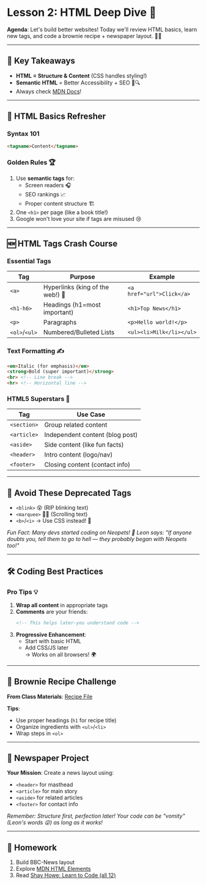 # Lesson 2: HTML Deep Dive 🚀

**Agenda**: Let's build better websites! Today we'll review HTML basics, learn new tags, and code a brownie recipe + newspaper layout. 🍫📰

---

## 🌟 Key Takeaways
- **HTML = Structure & Content** (CSS handles styling!)
- **Semantic HTML** = Better Accessibility + SEO 🦮🔍
- Always check [MDN Docs](https://developer.mozilla.org/en-US/docs/Web/HTML)!

---

## 🧠 HTML Basics Refresher

### Syntax 101
```html
<tagname>Content</tagname>
```

### Golden Rules 🏆
1. Use **semantic tags** for:
   - Screen readers 🎧
   - SEO rankings 📈
   - Proper content structure 🏗️
2. One `<h1>` per page (like a book title!)
3. Google won't love your site if tags are misused 😢

---

## 🆕 HTML Tags Crash Course

### Essential Tags
| Tag       | Purpose                          | Example                      |
|-----------|-----------------------------------|------------------------------|
| `<a>`     | Hyperlinks (king of the web!) 👑 | `<a href="url">Click</a>`    |
| `<h1-h6>` | Headings (h1=most important)      | `<h1>Top News</h1>`          |
| `<p>`     | Paragraphs                        | `<p>Hello world!</p>`        |
| `<ol>`/`<ul>` | Numbered/Bulleted Lists      | `<ul><li>Milk</li></ul>`     |

### Text Formatting ✍️
```html
<em>Italic (for emphasis)</em>
<strong>Bold (super important)</strong>
<br> <!-- Line break -->
<hr> <!-- Horizontal line -->
```

### HTML5 Superstars 🌟
| Tag         | Use Case                          |
|-------------|------------------------------------|
| `<section>` | Group related content              |
| `<article>` | Independent content (blog post)    |
| `<aside>`   | Side content (like fun facts)      |
| `<header>`  | Intro content (logo/nav)           |
| `<footer>`  | Closing content (contact info)     |

---

## 🚫 Avoid These Deprecated Tags
- `<blink>` 😵 (RIP blinking text)
- `<marquee>` 🏃‍♂️ (Scrolling text)
- `<b>`/`<i>` → Use CSS instead! 🎨

*Fun Fact: Many devs started coding on Neopets! 🐾 Leon says: "If anyone doubts you, tell them to go to hell — they probably began with Neopets too!"*

---

## 🛠️ Coding Best Practices

### Pro Tips 💡
1. **Wrap all content** in appropriate tags
2. **Comments** are your friends:
   ```html
   <!-- This helps later-you understand code -->
   ```
3. **Progressive Enhancement**:
   - Start with basic HTML
   - Add CSS/JS later  
   → Works on all browsers! 🌍

---

## 🍫 Brownie Recipe Challenge
**From Class Materials**: [Recipe File](https://drive.google.com/file/d/178XnAGdNHHgF0O1b1zNgTEQpJHGu7RMc/view?usp=sharing)

**Tips**:
- Use proper headings (`h1` for recipe title)
- Organize ingredients with `<ul>`/`<li>`
- Wrap steps in `<ol>`

---

## 📰 Newspaper Project
**Your Mission**: Create a news layout using:
- `<header>` for masthead
- `<article>` for main story
- `<aside>` for related articles
- `<footer>` for contact info

*Remember: Structure first, perfection later! Your code can be "vomity" (Leon's words 😜) as long as it works!*

---

## 💪 Homework
1. Build BBC-News layout
2. Explore [MDN HTML Elements](https://developer.mozilla.org/en-US/docs/Web/HTML/Element)
3. Read [Shay Howe: Learn to Code (all 12)](https://learn.shayhowe.com/html-css/)
